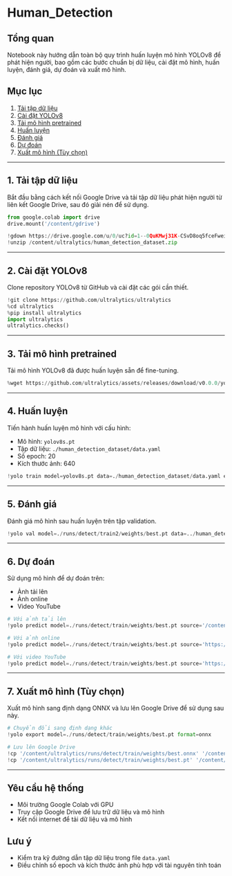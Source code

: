 # Human_Detection

## Tổng quan
Notebook này hướng dẫn toàn bộ quy trình huấn luyện mô hình YOLOv8 để phát hiện người, bao gồm các bước chuẩn bị dữ liệu, cài đặt mô hình, huấn luyện, đánh giá, dự đoán và xuất mô hình.

## Mục lục
1. [Tải tập dữ liệu](#1-tải-tập-dữ-liệu)
2. [Cài đặt YOLOv8](#2-cài-đặt-yolov8)
3. [Tải mô hình pretrained](#3-tải-mô-hình-pretrained)
4. [Huấn luyện](#4-huấn-luyện)
5. [Đánh giá](#5-đánh-giá)
6. [Dự đoán](#6-dự-đoán)
7. [Xuất mô hình (Tùy chọn)](#7-xuất-mô-hình-tùy-chọn)

---

## 1. Tải tập dữ liệu
Bắt đầu bằng cách kết nối Google Drive và tải tập dữ liệu phát hiện người từ liên kết Google Drive, sau đó giải nén để sử dụng.

```python
from google.colab import drive
drive.mount('/content/gdrive')

!gdown https://drive.google.com/u/0/uc?id=1--0QuKMwj31K-CSvD8oq5fceFweiFPuN&export=download
!unzip /content/ultralytics/human_detection_dataset.zip
```

---

## 2. Cài đặt YOLOv8
Clone repository YOLOv8 từ GitHub và cài đặt các gói cần thiết.

```python
!git clone https://github.com/ultralytics/ultralytics
%cd ultralytics
%pip install ultralytics
import ultralytics
ultralytics.checks()
```

---

## 3. Tải mô hình pretrained
Tải mô hình YOLOv8 đã được huấn luyện sẵn để fine-tuning.

```python
%wget https://github.com/ultralytics/assets/releases/download/v0.0.0/yolov8s.pt
```

---

## 4. Huấn luyện
Tiến hành huấn luyện mô hình với cấu hình:
- Mô hình: `yolov8s.pt`
- Tập dữ liệu: `./human_detection_dataset/data.yaml`
- Số epoch: 20
- Kích thước ảnh: 640

```python
!yolo train model=yolov8s.pt data=./human_detection_dataset/data.yaml epochs=20 imgsz=640
```

---

## 5. Đánh giá
Đánh giá mô hình sau huấn luyện trên tập validation.

```python
!yolo val model=./runs/detect/train2/weights/best.pt data=../human_detection_dataset/data.yaml
```

---

## 6. Dự đoán
Sử dụng mô hình để dự đoán trên:
- Ảnh tải lên
- Ảnh online
- Video YouTube

```python
# Với ảnh tải lên
!yolo predict model=./runs/detect/train/weights/best.pt source='/content/ultralytics/frame007.25.00-07.30.00.jpg'

# Với ảnh online
!yolo predict model=./runs/detect/train/weights/best.pt source='https://assets.weforum.org/article/image/XaHpf_z51huQS_JPHs-jkPhBp0dLlxFJwt-sPLpGJB0.jpg'

# Với video YouTube
!yolo predict model=./runs/detect/train/weights/best.pt source='https://youtu.be/MsXdUtlDVhk'
```

---

## 7. Xuất mô hình (Tùy chọn)
Xuất mô hình sang định dạng ONNX và lưu lên Google Drive để sử dụng sau này.

```python
# Chuyển đổi sang định dạng khác
!yolo export model=./runs/detect/train/weights/best.pt format=onnx

# Lưu lên Google Drive
!cp '/content/ultralytics/runs/detect/train/weights/best.onnx' '/content/gdrive/MyDrive/Coordinate/aio_2023_ta/module1/yolov8_project/solution/weights'
!cp '/content/ultralytics/runs/detect/train/weights/best.pt' '/content/gdrive/MyDrive/Coordinate/aio_2023_ta/module1/yolov8_project/solution/weights'
```

---

## Yêu cầu hệ thống
- Môi trường Google Colab với GPU
- Truy cập Google Drive để lưu trữ dữ liệu và mô hình
- Kết nối internet để tải dữ liệu và mô hình

## Lưu ý
- Kiểm tra kỹ đường dẫn tập dữ liệu trong file `data.yaml`
- Điều chỉnh số epoch và kích thước ảnh phù hợp với tài nguyên tính toán
